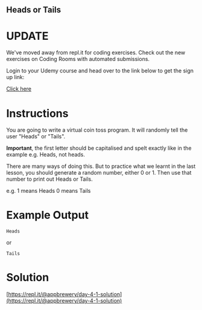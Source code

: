 ## Heads or Tails

# UPDATE
We've moved away from repl.it for coding exercises.
Check out the new exercises on Coding Rooms with automated submissions.

Login to your Udemy course and head over to the link below to get the sign up link:

[Click here](https://www.udemy.com/course/100-days-of-code/learn/lecture/17825914#questions)

# Instructions

You are going to write a virtual coin toss program. It will randomly tell the user "Heads" or "Tails". 

**Important**, the first letter should be capitalised and spelt exactly like in the example e.g. Heads, not heads.

There are many ways of doing this. But to practice what we learnt in the last lesson, you should generate a random number, either 0 or 1. Then use that number to print out Heads or Tails.

e.g.
1 means Heads
0 means Tails 

# Example Output

```
Heads
```

or

```
Tails
```


# Solution

[https://repl.it/@appbrewery/day-4-1-solution](https://repl.it/@appbrewery/day-4-1-solution)
